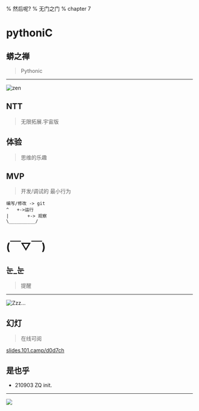 % 然后呢?
% 无门之门
% chapter 7

# pythoniC


## 蟒之禅
> Pythonic


------

![zen](https://ipic.zoomquiet.top/2021-09-03-python-import-this.jpg)

## NTT
> 无限拓展.宇宙版

## 体验
> 思维的乐趣

## MVP
> 开发/调试的 最小行为

    编写/修改 -> git
    ^   +->运行
    |       +-> 观察
    \__________/

# (￣▽￣)


## 눈_눈
> 提醒

------

![Zzz...](http://openmindclub.zoomquiet.top/res/KEEP/kcn_sleep.png?imageView2/2/w/510)

## 幻灯
> 在线可阅

[slides.101.camp/d0d7ch](http://slides.101.camp/d0d7ch.html)

## 是也乎

- 210903 ZQ init.

-------

![](img/190416got-ride-dragon.jpg)

